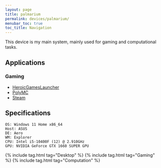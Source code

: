 ```yaml
---
layout: page
title: palmarium
permalink: devices/palmarium/
menubar_toc: true
toc_title: Navigation
---
```


This device is my main system, mainly used for gaming and computational tasks.

## Applications

### Gaming
- [HeroicGamesLauncher](https://heroicgameslauncher.com/)
- [PolyMC](https://polymc.org/)
- [Steam](https://store.steampowered.com/)

## Specifications

    OS: Windows 11 Home x86_64
    Host: ASUS
    DE: Aero
    WM: Explorer
    CPU: Intel i5-10400F (12) @ 2.910GHz
    GPU: NVIDIA GeForce GTX 1660 SUPER GPU

{% include tag.html tag="Desktop" %}
{% include tag.html tag="Gaming" %}
{% include tag.html tag="Computation" %}
